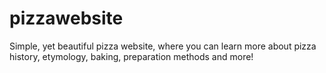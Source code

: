 # pizzawebsite
Simple, yet beautiful pizza website, where you can learn more about pizza history, etymology, baking, preparation methods and more!

